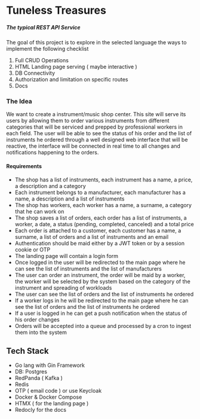 # Tuneless Treasures

##### The typical REST API Service
The goal of this project is to explore in the selected language the ways to implement the following checklist

1. Full CRUD Operations
2. HTML Landing page serving ( maybe interactive )
3. DB Connectivity 
4. Authorization and limitation on specific routes
5. Docs

### The Idea
We want to create a instrument/music shop center. This site will serve its users by allowing them to order various instruments from different categories that will be serviced and prepped by professional workers in each field. The user will be able to see the status of his order and the list of instruments he ordered through a well designed web interface that will be reactive, the interface will be connected in real time to all changes and notifications happening to the orders.

#### Requirements
- The shop has a list of instruments, each instrument has a name, a price, a description and a category
- Each instrument belongs to a manufacturer, each manufacturer has a name, a description and a list of instruments
- The shop has workers, each worker has a name, a surname, a category that he can work on
- The shop saves a list of orders, each order has a list of instruments, a worker, a date, a status (pending, completed, canceled) and a total price
- Each order is attached to a customer, each customer has a name, a surname, a list of orders and a list of instruments and an email
- Authentication should be maid either by a JWT token or by a session cookie or OTP
- The landing page will contain a login form
- Once logged in the user will be redirected to the main page where he can see the list of instruments and the list of manufacturers
- The user can order an instrument, the order will be maid by a worker, the worker will be selected by the system based on the category of the instrument and spreading of workloads
- The user can see the list of orders and the list of instruments he ordered
- If a worker logs in he will be redirected to the main page where he can see the list of orders and the list of instruments he ordered
- If a user is logged in he can get a push notification when the status of his order changes
- Orders will be accepted into a queue and processed by a cron to ingest them into the system


## Tech Stack

- Go lang with Gin Framework
- DB: Postgres
- RedPanda ( Kafka )
- Redis
- OTP ( email code ) or use Keycloak
- Docker & Docker Compose
- HTMX ( for the landing page )
- Redocly for the docs